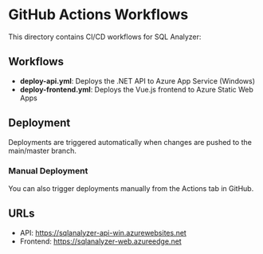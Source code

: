 # GitHub Actions Workflows

This directory contains CI/CD workflows for SQL Analyzer:

## Workflows

- **deploy-api.yml**: Deploys the .NET API to Azure App Service (Windows)
- **deploy-frontend.yml**: Deploys the Vue.js frontend to Azure Static Web Apps

## Deployment

Deployments are triggered automatically when changes are pushed to the main/master branch.

### Manual Deployment

You can also trigger deployments manually from the Actions tab in GitHub.

## URLs

- API: https://sqlanalyzer-api-win.azurewebsites.net
- Frontend: https://sqlanalyzer-web.azureedge.net